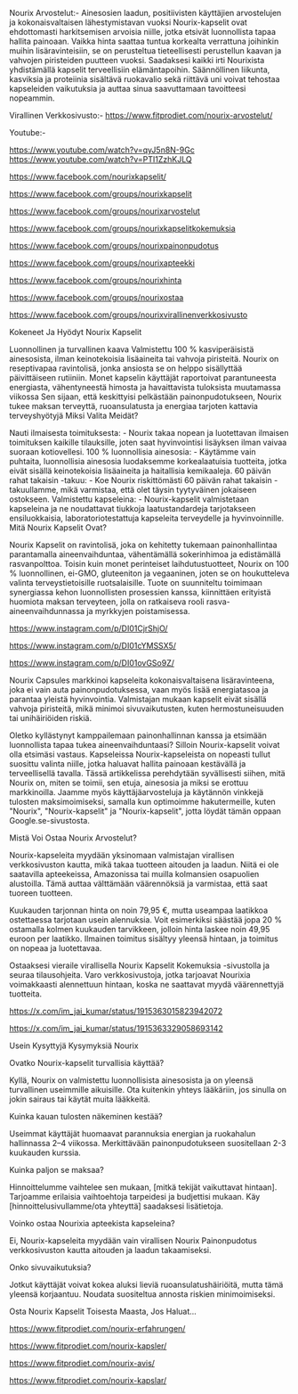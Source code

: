 Nourix Arvostelut:- Ainesosien laadun, positiivisten käyttäjien arvostelujen ja kokonaisvaltaisen lähestymistavan vuoksi Nourix-kapselit ovat ehdottomasti harkitsemisen arvoisia niille, jotka etsivät luonnollista tapaa hallita painoaan. Vaikka hinta saattaa tuntua korkealta verrattuna joihinkin muihin lisäravinteisiin, se on perusteltua tieteellisesti perustellun kaavan ja vahvojen piristeiden puutteen vuoksi. Saadaksesi kaikki irti Nourixista yhdistämällä kapselit terveellisiin elämäntapoihin. Säännöllinen liikunta, kasviksia ja proteiinia sisältävä ruokavalio sekä riittävä uni voivat tehostaa kapseleiden vaikutuksia ja auttaa sinua saavuttamaan tavoitteesi nopeammin.

Virallinen Verkkosivusto:- https://www.fitprodiet.com/nourix-arvostelut/

Youtube:- 

https://www.youtube.com/watch?v=qyJ5n8N-9Gc
https://www.youtube.com/watch?v=PTI1ZzhKJLQ

https://www.facebook.com/nourixkapselit/

https://www.facebook.com/groups/nourixkapselit

https://www.facebook.com/groups/nourixarvostelut

https://www.facebook.com/groups/nourixkapselitkokemuksia

https://www.facebook.com/groups/nourixpainonpudotus

https://www.facebook.com/groups/nourixapteekki

https://www.facebook.com/groups/nourixhinta

https://www.facebook.com/groups/nourixostaa

https://www.facebook.com/groups/nourixvirallinenverkkosivusto

Kokeneet Ja Hyödyt Nourix Kapselit

Luonnollinen ja turvallinen kaava Valmistettu 100 % kasviperäisistä ainesosista, ilman keinotekoisia lisäaineita tai vahvoja piristeitä.
Nourix on reseptivapaa ravintolisä, jonka ansiosta se on helppo sisällyttää päivittäiseen rutiiniin.
Monet kapselin käyttäjät raportoivat parantuneesta energiasta, vähentyneestä himosta ja havaittavista tuloksista muutamassa viikossa
Sen sijaan, että keskittyisi pelkästään painonpudotukseen, Nourix tukee maksan terveyttä, ruoansulatusta ja energiaa tarjoten kattavia terveyshyötyjä
Miksi Valita Meidät?

Nauti ilmaisesta toimituksesta: - Nourix takaa nopean ja luotettavan ilmaisen toimituksen kaikille tilauksille, joten saat hyvinvointisi lisäyksen ilman vaivaa suoraan kotiovellesi.
100 % luonnollisia ainesosia: - Käytämme vain puhtaita, luonnollisia ainesosia luodaksemme korkealaatuisia tuotteita, jotka eivät sisällä keinotekoisia lisäaineita ja haitallisia kemikaaleja.
60 päivän rahat takaisin -takuu: - Koe Nourix riskittömästi 60 päivän rahat takaisin -takuullamme, mikä varmistaa, että olet täysin tyytyväinen jokaiseen ostokseen.
Valmistettu kapseleina: - Nourix-kapselit valmistetaan kapseleina ja ne noudattavat tiukkoja laatustandardeja tarjotakseen ensiluokkaisia, laboratoriotestattuja kapseleita terveydelle ja hyvinvoinnille.
Mitä Nourix Kapselit Ovat?

Nourix Kapselit on ravintolisä, joka on kehitetty tukemaan painonhallintaa parantamalla aineenvaihduntaa, vähentämällä sokerinhimoa ja edistämällä rasvanpolttoa. Toisin kuin monet perinteiset laihdutustuotteet, Nourix on 100 % luonnollinen, ei-GMO, gluteeniton ja vegaaninen, joten se on houkutteleva valinta terveystietoisille ruotsalaisille. Tuote on suunniteltu toimimaan synergiassa kehon luonnollisten prosessien kanssa, kiinnittäen erityistä huomiota maksan terveyteen, jolla on ratkaiseva rooli rasva-aineenvaihdunnassa ja myrkkyjen poistamisessa.


https://www.instagram.com/p/DI01CjrShjO/

https://www.instagram.com/p/DI01cYMSSX5/

https://www.instagram.com/p/DI01ovGSo9Z/

Nourix Capsules markkinoi kapseleita kokonaisvaltaisena lisäravinteena, joka ei vain auta painonpudotuksessa, vaan myös lisää energiatasoa ja parantaa yleistä hyvinvointia. Valmistajan mukaan kapselit eivät sisällä vahvoja piristeitä, mikä minimoi sivuvaikutusten, kuten hermostuneisuuden tai unihäiriöiden riskiä.

Oletko kyllästynyt kamppailemaan painonhallinnan kanssa ja etsimään luonnollista tapaa tukea aineenvaihduntaasi? Silloin Nourix-kapselit voivat olla etsimäsi vastaus. Kapseleissa Nourix-kapseleista on nopeasti tullut suosittu valinta niille, jotka haluavat hallita painoaan kestävällä ja terveellisellä tavalla. Tässä artikkelissa perehdytään syvällisesti siihen, mitä Nourix on, miten se toimii, sen etuja, ainesosia ja miksi se erottuu markkinoilla. Jaamme myös käyttäjäarvosteluja ja käytännön vinkkejä tulosten maksimoimiseksi, samalla kun optimoimme hakutermeille, kuten "Nourix", "Nourix-kapselit" ja "Nourix-kapselit", jotta löydät tämän oppaan Google.se-sivustosta.

Mistä Voi Ostaa Nourix Arvostelut?

Nourix-kapseleita myydään yksinomaan valmistajan virallisen verkkosivuston kautta, mikä takaa tuotteen aitouden ja laadun. Niitä ei ole saatavilla apteekeissa, Amazonissa tai muilla kolmansien osapuolien alustoilla. Tämä auttaa välttämään väärennöksiä ja varmistaa, että saat tuoreen tuotteen.

Kuukauden tarjonnan hinta on noin 79,95 €, mutta useampaa laatikkoa ostettaessa tarjotaan usein alennuksia. Voit esimerkiksi säästää jopa 20 % ostamalla kolmen kuukauden tarvikkeen, jolloin hinta laskee noin 49,95 euroon per laatikko. Ilmainen toimitus sisältyy yleensä hintaan, ja toimitus on nopeaa ja luotettavaa.

Ostaaksesi vieraile virallisella Nourix Kapselit Kokemuksia -sivustolla ja seuraa tilausohjeita. Varo verkkosivustoja, jotka tarjoavat Nourixia voimakkaasti alennettuun hintaan, koska ne saattavat myydä väärennettyjä tuotteita.


https://x.com/im_jai_kumar/status/1915363015823942072

https://x.com/im_jai_kumar/status/1915363329058693142

Usein Kysyttyjä Kysymyksiä Nourix

Ovatko Nourix-kapselit turvallisia käyttää?

Kyllä, Nourix on valmistettu luonnollisista ainesosista ja on yleensä turvallinen useimmille aikuisille. Ota kuitenkin yhteys lääkäriin, jos sinulla on jokin sairaus tai käytät muita lääkkeitä.

Kuinka kauan tulosten näkeminen kestää?

Useimmat käyttäjät huomaavat parannuksia energian ja ruokahalun hallinnassa 2–4 ​​viikossa. Merkittävään painonpudotukseen suositellaan 2-3 kuukauden kurssia.

Kuinka paljon se maksaa?

Hinnoittelumme vaihtelee sen mukaan, [mitkä tekijät vaikuttavat hintaan]. Tarjoamme erilaisia ​​vaihtoehtoja tarpeidesi ja budjettisi mukaan. Käy [hinnoittelusivullamme/ota yhteyttä] saadaksesi lisätietoja.

Voinko ostaa Nourixia apteekista kapseleina?

Ei, Nourix-kapseleita myydään vain virallisen Nourix Painonpudotus verkkosivuston kautta aitouden ja laadun takaamiseksi.

Onko sivuvaikutuksia?

Jotkut käyttäjät voivat kokea aluksi lieviä ruoansulatushäiriöitä, mutta tämä yleensä korjaantuu. Noudata suositeltua annosta riskien minimoimiseksi.

Osta Nourix Kapselit Toisesta Maasta, Jos Haluat...

https://www.fitprodiet.com/nourix-erfahrungen/

https://www.fitprodiet.com/nourix-kapsler/

https://www.fitprodiet.com/nourix-avis/

https://www.fitprodiet.com/nourix-kapslar/

